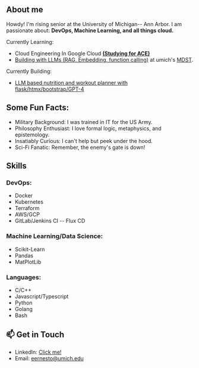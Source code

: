 ## About me
Howdy! I'm rising senior at the University of Michigan-- Ann Arbor. I am passionate about: **DevOps, Machine Learning, and all things cloud.**

Currently Learning:
  - Cloud Engineering In Google Cloud **[(Studying for ACE)](https://cloud.google.com/learn/certification/cloud-engineer)**
  - [Building with LLMs (RAG, Embedding, function calling)](https://github.com/Ernesto905/W24-llm-augmentation) at umich's [MDST](https://mdst.club/).

Currently Building: 
  - [LLM based nutrition and workout planner with flask/htmx/bootstrap/GPT-4](https://github.com/Ernesto905/Ideal)


## Some Fun Facts:
- Military Background: I was trained in IT for the US Army.
- Philosophy Enthusiast: I love formal logic, metaphysics, and epistemology.
- Insatiably Curious: I can't help but peek under the hood.
- Sci-Fi Fanatic: Remember, the enemy's gate is down!

## Skills

### DevOps:

- Docker
- Kubernetes
- Terraform
- AWS/GCP
- GitLab/Jenkins CI -- Flux CD

### Machine Learning/Data Science:

- Scikit-Learn
- Pandas
- MatPlotLib

### Languages:
- C/C++
- Javascript/Typescript
- Python
- Golang
- Bash

## 📫 Get in Touch

- LinkedIn: [Click me!](https://www.linkedin.com/in/ernesto-enriquez/)
- Email: [eernesto@umich.edu](mailto:eernesto@umich.edu)
